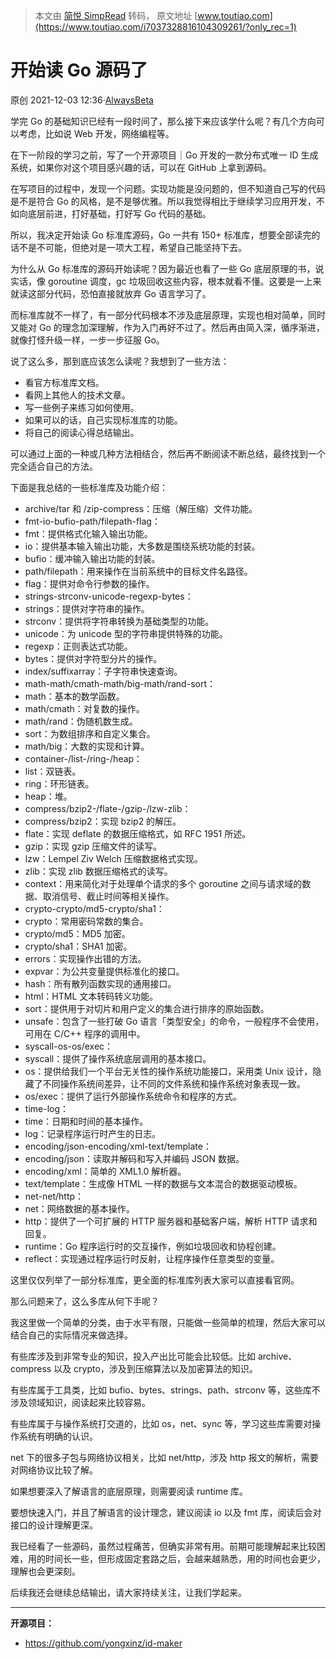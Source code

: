 > 本文由 [简悦 SimpRead](http://ksria.com/simpread/) 转码， 原文地址 [www.toutiao.com](https://www.toutiao.com/i7037328816104309261/?only_rec=1)

开始读 Go 源码了
==========

原创 2021-12-03 12:36·[AlwaysBeta](/c/user/token/MS4wLjABAAAADS6EOySPDIH5aexT1GSMhF7Iibex2iXjauKPU1epeMQ/?source=tuwen_detail)

学完 Go 的基础知识已经有一段时间了，那么接下来应该学什么呢？有几个方向可以考虑，比如说 Web 开发，网络编程等。

在下一阶段的学习之前，写了一个开源项目｜Go 开发的一款分布式唯一 ID 生成系统，如果你对这个项目感兴趣的话，可以在 GitHub 上拿到源码。

在写项目的过程中，发现一个问题。实现功能是没问题的，但不知道自己写的代码是不是符合 Go 的风格，是不是够优雅。所以我觉得相比于继续学习应用开发，不如向底层前进，打好基础，打好写 Go 代码的基础。

所以，我决定开始读 Go 标准库源码，Go 一共有 150+ 标准库，想要全部读完的话不是不可能，但绝对是一项大工程，希望自己能坚持下去。

为什么从 Go 标准库的源码开始读呢？因为最近也看了一些 Go 底层原理的书，说实话，像 goroutine 调度，gc 垃圾回收这些内容，根本就看不懂。这要是一上来就读这部分代码，恐怕直接就放弃 Go 语言学习了。

而标准库就不一样了，有一部分代码根本不涉及底层原理，实现也相对简单，同时又能对 Go 的理念加深理解，作为入门再好不过了。然后再由简入深，循序渐进，就像打怪升级一样，一步一步征服 Go。

说了这么多，那到底应该怎么读呢？我想到了一些方法：

*   看官方标准库文档。
*   看网上其他人的技术文章。
*   写一些例子来练习如何使用。
*   如果可以的话，自己实现标准库的功能。
*   将自己的阅读心得总结输出。

可以通过上面的一种或几种方法相结合，然后再不断阅读不断总结，最终找到一个完全适合自己的方法。

下面是我总结的一些标准库及功能介绍：

*   archive/tar 和 /zip-compress：压缩（解压缩）文件功能。
*   fmt-io-bufio-path/filepath-flag：
*   fmt：提供格式化输入输出功能。
*   io：提供基本输入输出功能，大多数是围绕系统功能的封装。
*   bufio：缓冲输入输出功能的封装。
*   path/filepath：用来操作在当前系统中的目标文件名路径。
*   flag：提供对命令行参数的操作。
*   strings-strconv-unicode-regexp-bytes：
*   strings：提供对字符串的操作。
*   strconv：提供将字符串转换为基础类型的功能。
*   unicode：为 unicode 型的字符串提供特殊的功能。
*   regexp：正则表达式功能。
*   bytes：提供对字符型分片的操作。
*   index/suffixarray：子字符串快速查询。
*   math-math/cmath-math/big-math/rand-sort：
*   math：基本的数学函数。
*   math/cmath：对复数的操作。
*   math/rand：伪随机数生成。
*   sort：为数组排序和自定义集合。
*   math/big：大数的实现和计算。
*   container-/list-/ring-/heap：
*   list：双链表。
*   ring：环形链表。
*   heap：堆。
*   compress/bzip2-/flate-/gzip-/lzw-zlib：
*   compress/bzip2：实现 bzip2 的解压。
*   flate：实现 deflate 的数据压缩格式，如 RFC 1951 所述。
*   gzip：实现 gzip 压缩文件的读写。
*   lzw：Lempel Ziv Welch 压缩数据格式实现。
*   zlib：实现 zlib 数据压缩格式的读写。
*   context：用来简化对于处理单个请求的多个 goroutine 之间与请求域的数据、取消信号、截止时间等相关操作。
*   crypto-crypto/md5-crypto/sha1：
*   crypto：常用密码常数的集合。
*   crypto/md5：MD5 加密。
*   crypto/sha1：SHA1 加密。
*   errors：实现操作出错的方法。
*   expvar：为公共变量提供标准化的接口。
*   hash：所有散列函数实现的通用接口。
*   html：HTML 文本转码转义功能。
*   sort：提供用于对切片和用户定义的集合进行排序的原始函数。
*   unsafe：包含了一些打破 Go 语言「类型安全」的命令，一般程序不会使用，可用在 C/C++ 程序的调用中。
*   syscall-os-os/exec：
*   syscall：提供了操作系统底层调用的基本接口。
*   os：提供给我们一个平台无关性的操作系统功能接口，采用类 Unix 设计，隐藏了不同操作系统间差异，让不同的文件系统和操作系统对象表现一致。
*   os/exec：提供了运行外部操作系统命令和程序的方式。
*   time-log：
*   time：日期和时间的基本操作。
*   log：记录程序运行时产生的日志。
*   encoding/json-encoding/xml-text/template：
*   encoding/json：读取并解码和写入并编码 JSON 数据。
*   encoding/xml：简单的 XML1.0 解析器。
*   text/template：生成像 HTML 一样的数据与文本混合的数据驱动模板。
*   net-net/http：
*   net：网络数据的基本操作。
*   http：提供了一个可扩展的 HTTP 服务器和基础客户端，解析 HTTP 请求和回复。
*   runtime：Go 程序运行时的交互操作，例如垃圾回收和协程创建。
*   reflect：实现通过程序运行时反射，让程序操作任意类型的变量。

这里仅仅列举了一部分标准库，更全面的标准库列表大家可以直接看官网。

那么问题来了，这么多库从何下手呢？

我这里做一个简单的分类，由于水平有限，只能做一些简单的梳理，然后大家可以结合自己的实际情况来做选择。

有些库涉及到非常专业的知识，投入产出比可能会比较低。比如 archive、compress 以及 crypto，涉及到压缩算法以及加密算法的知识。

有些库属于工具类，比如 bufio、bytes、strings、path、strconv 等，这些库不涉及领域知识，阅读起来比较容易。

有些库属于与操作系统打交道的，比如 os，net、sync 等，学习这些库需要对操作系统有明确的认识。

net 下的很多子包与网络协议相关，比如 net/http，涉及 http 报文的解析，需要对网络协议比较了解。

如果想要深入了解语言的底层原理，则需要阅读 runtime 库。

要想快速入门，并且了解语言的设计理念，建议阅读 io 以及 fmt 库，阅读后会对接口的设计理解更深。

我已经看了一些源码，虽然过程痛苦，但确实非常有用。前期可能理解起来比较困难，用的时间长一些，但形成固定套路之后，会越来越熟悉，用的时间也会更少，理解也会更深刻。

后续我还会继续总结输出，请大家持续关注，让我们学起来。

* * *

**开源项目：**

*   https://github.com/yongxinz/id-maker